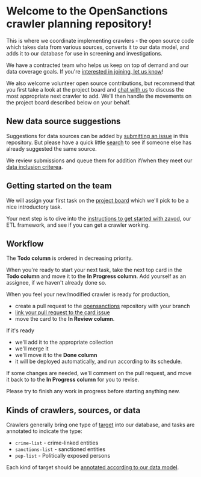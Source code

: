 # Welcome to the OpenSanctions crawler planning repository!

This is where we coordinate implementing crawlers - the open source code which takes data from various sources, converts it to our data model, and adds it to our database for use in screening and investigations.

We have a contracted team who helps us keep on top of demand and our data coverage goals. If you're [interested in joining, let us know](https://www.opensanctions.org/docs/company/jobs/crawler-team/)!

We also welcome volunteer open source contributions, but recommend that you first take a look at the project board and [chat with us](https://www.opensanctions.org/contact/) to discuss the most appropriate next crawler to add. We'll then handle the movements on the project board described below on your behalf.

## New data source suggestions

Suggestions for data sources can be added by [submitting an issue](https://github.com/opensanctions/crawler-planning/issues/new/choose) in this repository. But please have a quick little [search](https://github.com/opensanctions/crawler-planning/issues) to see if someone else has already suggested the same source.

We review submissions and queue them for addition if/when they meet our [data inclusion criterea](https://www.opensanctions.org/docs/criteria/).

## Getting started on the team

We will assign your first task on the [project board](https://github.com/orgs/opensanctions/projects/2) which we'll pick to be a nice introductory task.

Your next step is to dive into the [instructions to get started with zavod](https://zavod.opensanctions.org/), our ETL framework, and see if you can get a crawler working.

## Workflow

The **Todo column** is ordered in decreasing priority.

When you're ready to start your next task, take the next top card in the **Todo column** and move it to the **In Progress column**. Add yourself as an assignee, if we haven't already done so.

When you feel your new/modified crawler is ready for production, 
  - create a pull request to the [opensanctions](https://github.com/opensanctions/opensanctions) repository with your branch
  - [link your pull request to the card issue](https://docs.github.com/en/issues/tracking-your-work-with-issues/linking-a-pull-request-to-an-issue)
  - move the card to the **In Review column**.

If it's ready
  - we'll add it to the appropriate collection
  - we'll merge it
  - we'll move it to the **Done column**
  - it will be deployed automatically, and run according to its schedule.

If some changes are needed, we'll comment on the pull request, and move it back to to the **In Progress column** for you to revise.

Please try to finish any work in progress before starting anything new.

## Kinds of crawlers, sources, or data

Crawlers generally bring one type of [target](https://www.opensanctions.org/docs/glossary/#targets) into our database, and tasks are annotated to indicate the type:

- `crime-list` - crime-linked entities
- `sanctions-list` - sanctioned entities
- `pep-list` - Politically exposed persons

Each kind of target should be [annotated according to our data model](https://www.opensanctions.org/docs/topics/).
